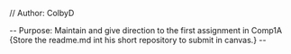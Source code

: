 // Author: ColbyD

-- Purpose: Maintain and give direction to the first assignment in Comp1A {Store the readme.md int his short repository to submit in canvas.} --